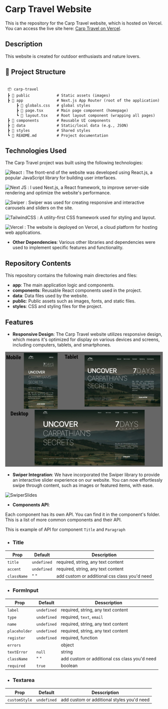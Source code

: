 # Carp Travel Website

This is the repository for the Carp Travel website, which is hosted on Vercel. You can access the live site here: [Carp Travel on Vercel](https://carp-travel-xi.vercel.app/).

## Description

This website is created for outdoor enthusiasts and nature lovers.

## 📁 Project Structure

```plaintext

 📦 carp-travel
 ┣ 📂 public            # Static assets (images)
 ┣ 📂 app               # Next.js App Router (root of the application)
     ┣ 📜 globals.css   # global styles
     ┣ 📜 page.tsx      # Main page component (homepage)
     ┗ 📜 layout.tsx    # Root layout component (wrapping all pages)
 ┣ 📂 components        # Reusable UI components
 ┣ 📂 data              # Static/local data (e.g., JSON)
 ┣ 📂 styles            # Shared styles
 ┗ 📜 README.md         # Project documentation
```

## Technologies Used

The Carp Travel project was built using the following technologies:
  
  ![React](https://img.shields.io/badge/react-%2320232a.svg?style=for-the-badge&logo=react&logoColor=%2361DAFB) : The front-end of the website was developed using React.js, a popular JavaScript library for building user interfaces.

  ![Next JS](https://img.shields.io/badge/Next-black?style=for-the-badge&logo=next.js&logoColor=white) : I used Next.js, a React framework, to improve server-side rendering and optimize the website's performance.
 
  ![Swiper](https://img.shields.io/badge/Swiper-gray?style=for-the-badge&logo=swiper&logoColor=0070e4) : Swiper was used for creating responsive and interactive carousels and sliders on the site.

  ![TailwindCSS](https://img.shields.io/badge/tailwindcss-%2338B2AC.svg?style=for-the-badge&logo=tailwind-css&logoColor=white) : A utility-first CSS framework used for styling and layout.

  ![Vercel](https://img.shields.io/badge/vercel-%23000000.svg?style=for-the-badge&logo=vercel&logoColor=white) : The website is deployed on Vercel, a cloud platform for hosting web applications.

- **Other Dependencies**: Various other libraries and dependencies were used to implement specific features and functionality.


## Repository Contents

This repository contains the following main directories and files:

- **app**: The main application logic and components.
- **components**: Reusable React components used in the project.
- **data**: Data files used by the website.
- **public**: Public assets such as images, fonts, and static files.
- **styles**: CSS and styling files for the project.

## Features

- **Responsive Design**: The Carp Travel website utilizes responsive design, which means it's optimized for display on various devices and screens, including computers, tablets, and smartphones.

![Adaptive](public/readme/collage.jpg)

- **Swiper Integration**: We have incorporated the Swiper library to provide an interactive slider experience on our website. You can now effortlessly swipe through content, such as images or featured items, with ease.

![SwiperSlides](public/readme/slides.gif)

- **Components API**:

Each component has its own API. You can find it in the component's folder. This
is a list of more common components and their API.

This is example of API for component `Title` and `Paragraph`

- ### Title

| Prop        | Default     | Description                                   |
| ----------- | ----------- | --------------------------------------------- |
| `title   `  | `undefined` | required, string, any text content            |
| `accent`    | `undefined` | required, string, any text content            |
| `className` | " "         | add custom or additional css class you'd need |


- ### FormInput

| Prop         | Default     | Desscription                                  |
| ------------ | ----------- | --------------------------------------------- |
| `label`      | `undefined` | required, string, any text content            |
| `type`       | `undefined` | required, `text`, `email`                     |
| `name`       | `undefined` | required, string, any text content            |
| `placeholder`| `undefined` | required, string, any text content            | 
| `register`   | `undefined` | required, function                            |
| `errors`     |             | object                                        |
| `textError`  | `null`      | string                                        |
| `className`  | " "         | add custom or additional css class you'd need |
| `required`   | `true`      | boolean                                       |

 - ### Textarea

| Prop         | Default     | Desscription                                  |
| ------------ | ----------- | --------------------------------------------- |
| `customStyle`| `undefined` | add custom or additional styles you'd need    |
